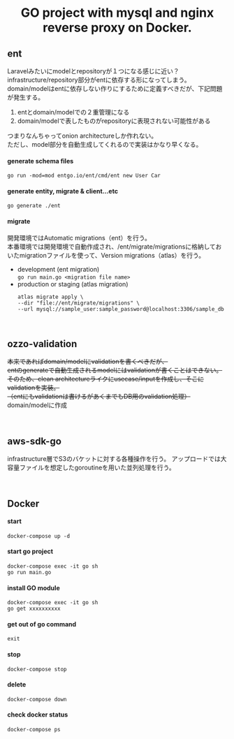 <h1 align="center"><b>GO project with mysql and nginx reverse proxy on Docker.</b></h1>

## ent
Laravelみたいにmodelとrepositoryが１つになる感じに近い？  
infrastructure/repository部分がentに依存する形になってしまう。  
domain/modelはentに依存しない作りにするために定義すべきだが、下記問題が発生する。
1. entとdomain/modelでの２重管理になる
2. domain/modelで表したものがrepositoryに表現されない可能性がある

つまりなんちゃってonion architectureしか作れない。  
ただし、model部分を自動生成してくれるので実装はかなり早くなる。

#### generate schema files
`go run -mod=mod entgo.io/ent/cmd/ent new User Car`
#### generate entity, migrate & client...etc
`go generate ./ent`
#### migrate
開発環境ではAutomatic migrations（ent）を行う。  
本番環境では開発環境で自動作成され、/ent/migrate/migrationsに格納しておいたmigrationファイルを使って、Version migrations（atlas）を行う。  
- development (ent migration)  
`go run main.go <migration file name>`
- production or staging (atlas migration)
    ```shell
    atlas migrate apply \
    --dir "file://ent/migrate/migrations" \
    --url mysql://sample_user:sample_password@localhost:3306/sample_db
    ```

<br>

## ozzo-validation
~~本来であればdomain/modelにvalidationを書くべきだが、  
entのgenerateで自動生成されるmodelにはvalidationが書くことはできない。  
そのため、clean architectureライクにusecase/inputを作成し、そこにvalidationを実装。  
（entにもvalidationは書けるがあくまでもDB用のvalidation処理）~~
domain/modelに作成

<br>

## aws-sdk-go
infrastructure層でS3のバケットに対する各種操作を行う。
アップロードでは大容量ファイルを想定したgoroutineを用いた並列処理を行う。

<br>

## Docker
#### start
`docker-compose up -d`
#### start go project
```
docker-compose exec -it go sh
go run main.go
```
#### install GO module
```shell
docker-compose exec -it go sh
go get xxxxxxxxxx
```
#### get out of go command
`exit`
#### stop
`docker-compose stop`
#### delete
`docker-compose down`
#### check docker status
`docker-compose ps`
